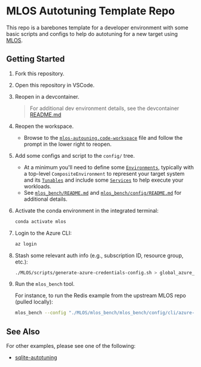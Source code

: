 # MLOS Autotuning Template Repo

This repo is a barebones template for a developer environment with some basic scripts and configs to help do autotuning for a new target using [MLOS](https://github.com/microsoft/MLOS).

## Getting Started

1. Fork this repository.
2. Open this repository in VSCode.
3. Reopen in a devcontainer.

    > For additional dev environment details, see the devcontainer [README.md](.devcontainer/README.md)

4. Reopen the workspace.

    - Browse to the [`mlos-autouning.code-workspace`](./mlos-autotuning.code-workspace) file and follow the prompt in the lower right to reopen.

5. Add some configs and script to the `config/` tree.

    - At a minimum you'll need to define some [`Environments`](https://github.com/microsoft/MLOS/tree/main/mlos_bench/mlos_bench/environments/README.md), typically with a top-level `CompositeEnvironment` to represent your target system and its [`Tunables`](https://github.com/microsoft/MLOS/tree/main/mlos_bench/mlos_bench/tunables/README.md) and include some [`Services`](https://github.com/microsoft/MLOS/blob/main/mlos_bench/mlos_bench/services/README.md) to help execute your workloads.
    - See [`mlos_bench/README.md`](https://github.com/microsoft/MLOS/tree/main/mlos_bench/README.md) and [`mlos_bench/config/README.md`](https://github.com/microsoft/MLOS/tree/main/mlos_bench/mlos_bench/config/README.md) for additional details.

6. Activate the conda environment in the integrated terminal:

    ```sh
    conda activate mlos
    ```

7. Login to the Azure CLI:

    ```sh
    az login
    ```

8. Stash some relevant auth info (e.g., subscription ID, resource group, etc.):

    ```sh
    ./MLOS/scripts/generate-azure-credentials-config.sh > global_azure_config.json
    ```

9. Run the `mlos_bench` tool.

    For instance, to run the Redis example from the upstream MLOS repo (pulled locally):

    ```sh
    mlos_bench --config "./MLOS/mlos_bench/mlos_bench/config/cli/azure-redis-opt.jsonc" --globals "./MLOS/mlos_bench/mlos_bench/config/experiments/experiment_RedisBench.jsonc" --max_iterations 10
    ```

## See Also

For other examples, please see one of the following:

- [sqlite-autotuning](https://dev.azure.com/msgsl/MLOS/_git/sqlite-autotuning)
